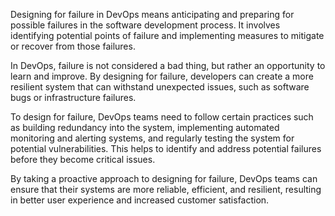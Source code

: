 Designing for failure in DevOps means anticipating and preparing for possible failures in the software development process. It involves identifying potential points of failure and implementing measures to mitigate or recover from those failures.

In DevOps, failure is not considered a bad thing, but rather an opportunity to learn and improve. By designing for failure, developers can create a more resilient system that can withstand unexpected issues, such as software bugs or infrastructure failures.

To design for failure, DevOps teams need to follow certain practices such as building redundancy into the system, implementing automated monitoring and alerting systems, and regularly testing the system for potential vulnerabilities. This helps to identify and address potential failures before they become critical issues.

By taking a proactive approach to designing for failure, DevOps teams can ensure that their systems are more reliable, efficient, and resilient, resulting in better user experience and increased customer satisfaction.
